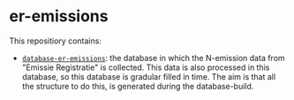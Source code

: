 # er-emissions

This repositiory contains:
* [`database-er-emissions`](./source/database-er-emissions/): the database in which the N-emission data from "Emissie Registratie" is collected. This data is also processed in this database, so this database is gradular filled in time. The aim is that all the structure to do this, is generated during the database-build.
